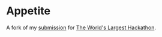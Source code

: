 # Appetite
A fork of my [submission](https://github.com/nbbaier/bolt-smartrecipe) for [The World's Largest Hackathon](https://worldslargesthackathon.devpost.com/). 
